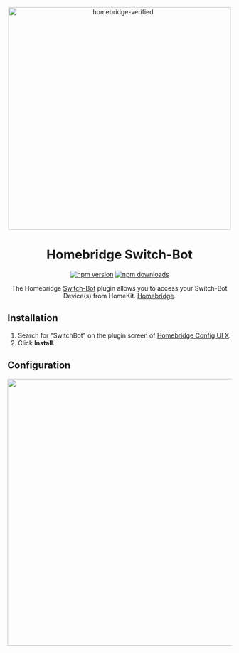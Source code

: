 <span align="center">

<a href="https://github.com/homebridge/verified/blob/master/verified-plugins.json"><img alt="homebridge-verified" src="https://raw.githubusercontent.com/donavanbecker/homebridge-switch-bot/main/switchbot/Homebridge_x_SwitchBot.svg?sanitize=true" width="500px"></a>

# Homebridge Switch-Bot

<a href="https://www.npmjs.com/package/homebridge-switch-bot"><img title="npm version" src="https://badgen.net/npm/v/homebridge-switch-bot" ></a>
<a href="https://www.npmjs.com/package/homebridge-switch-bot"><img title="npm downloads" src="https://badgen.net/npm/dt/homebridge-switch-bot" ></a>

<p>The Homebridge <a href="https://www.switch-bot.com">Switch-Bot</a> 
plugin allows you to access your Switch-Bot Device(s) from HomeKit.
  <a href="https://homebridge.io">Homebridge</a>. 
</p>

</span>

## Installation

1. Search for "SwitchBot" on the plugin screen of [Homebridge Config UI X](https://github.com/oznu/homebridge-config-ui-x).
2. Click **Install**.

## Configuration

<p align="center">

<img src="" width="600px">

</p>
